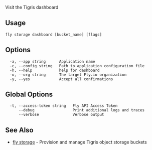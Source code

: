Visit the Tigris dashboard

## Usage
~~~
fly storage dashboard [bucket_name] [flags]
~~~

## Options

~~~
  -a, --app string      Application name
  -c, --config string   Path to application configuration file
  -h, --help            help for dashboard
  -o, --org string      The target Fly.io organization
  -y, --yes             Accept all confirmations
~~~

## Global Options

~~~
  -t, --access-token string   Fly API Access Token
      --debug                 Print additional logs and traces
      --verbose               Verbose output
~~~

## See Also

* [fly storage](/docs/flyctl/fly-storage/)	 - Provision and manage Tigris object storage buckets

